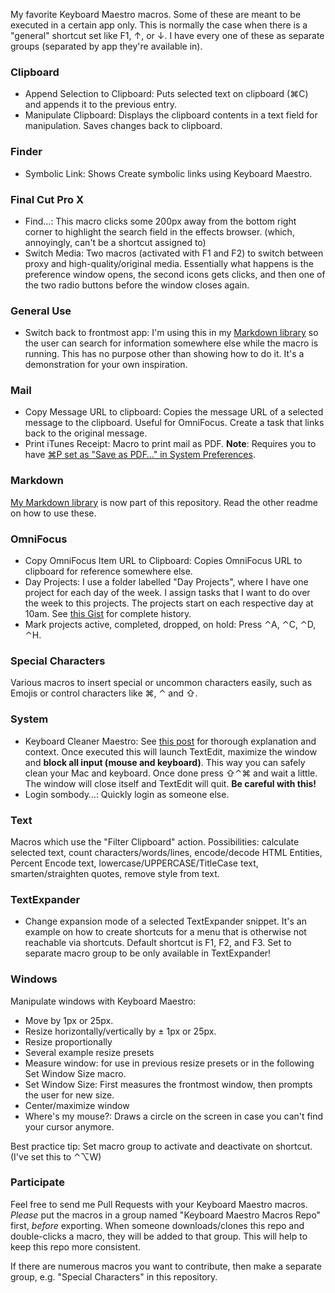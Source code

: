 My favorite Keyboard Maestro macros. Some of these are meant to be executed in a certain app only. This is normally the case when there is a "general" shortcut set like F1, ↑, or ↓. I have every one of these as separate groups (separated by app they're available in). 

### Clipboard ###

* Append Selection to Clipboard: Puts selected text on clipboard (⌘C) and appends it to the previous entry.
* Manipulate Clipboard: Displays the clipboard contents in a text field for manipulation. Saves changes back to clipboard.

### Finder ###

* Symbolic Link: Shows Create symbolic links using Keyboard Maestro. 

### Final Cut Pro X ###

* Find…: This macro clicks some 200px away from the bottom right corner to highlight the search field in the effects browser. (which, annoyingly, can't be a shortcut assigned to)
* Switch Media: Two macros (activated with F1 and F2) to switch between proxy and high-quality/original media. Essentially what happens is the preference window opens, the second icons gets clicks, and then one of the two radio buttons before the window closes again.

### General Use ###

* Switch back to frontmost app: I'm using this in my [Markdown library](https://github.com/Zettt/km-markdown-library) so the user can search for information somewhere else while the macro is running. This has no purpose other than showing how to do it. It's a demonstration for your own inspiration.

### Mail ###

* Copy Message URL to clipboard: Copies the message URL of a selected message to the clipboard. Useful for OmniFocus. Create a task that links back to the original message.
* Print iTunes Receipt: Macro to print mail as PDF. **Note**: Requires you to have [⌘P set as "Save as PDF…" in System Preferences](http://macsparky.com/blog/2008/3/19/keyboard-shortcut-for-save-as-pdf-in-os-x.html). 

### Markdown ###

[My Markdown library](https://github.com/Zettt/km-markdown-library) is now part of this repository. Read the other readme on how to use these.

### OmniFocus ###
	
* Copy OmniFocus Item URL to Clipboard: Copies OmniFocus URL to clipboard for reference somewhere else. 
* Day Projects: I use a folder labelled "Day Projects", where I have one project for each day of the week. I assign tasks that I want to do over the week to this projects. The projects start on each respective day at 10am. See [this Gist](https://gist.github.com/1401813) for complete history.
* Mark projects active, completed, dropped, on hold: Press ⌃A, ⌃C, ⌃D, ⌃H.

### Special Characters ###

Various macros to insert special or uncommon characters easily, such as Emojis or control characters like ⌘, ⌃ and ⇧.

### System ###

* Keyboard Cleaner Maestro: See [this post](http://mosx.tumblr.com/post/29045607939/keyboard-cleaner-maestro) for thorough explanation and context. Once executed this will launch TextEdit, maximize the window and **block all input (mouse and keyboard)**. This way you can safely clean your Mac and keyboard. Once done press ⇧⌃⌘ and wait a little. The window will close itself and TextEdit will quit. **Be careful with this!**
* Login sombody…: Quickly login as someone else.

### Text ###

Macros which use the "Filter Clipboard" action. Possibilities: calculate selected text, count characters/words/lines, encode/decode HTML Entities, Percent Encode text, lowercase/UPPERCASE/TitleCase text, smarten/straighten quotes, remove style from text.

### TextExpander ###

* Change expansion mode of a selected TextExpander snippet. It's an example on how to create shortcuts for a menu that is otherwise not reachable via shortcuts. Default shortcut is F1, F2, and F3. Set to separate macro group to be only available in TextExpander!

### Windows ###

Manipulate windows with Keyboard Maestro:

* Move by 1px or 25px.
* Resize horizontally/vertically by ± 1px or 25px.
* Resize proportionally
* Several example resize presets
* Measure window: for use in previous resize presets or in the following Set Window Size macro.
* Set Window Size: First measures the frontmost window, then prompts the user for new size.
* Center/maximize window
* Where's my mouse?: Draws a circle on the screen in case you can't find your cursor anymore.

Best practice tip: Set macro group to activate and deactivate on shortcut. (I've set this to ⌃⌥W)

### Participate ###

Feel free to send me Pull Requests with your Keyboard Maestro macros.  
*Please* put the macros in a group named "Keyboard Maestro Macros Repo" first, *before* exporting. When someone downloads/clones this repo and double-clicks a macro, they will be added to that group. This will help to keep this repo more consistent.

If there are numerous macros you want to contribute, then make a separate group, e.g. "Special Characters" in this repository.
